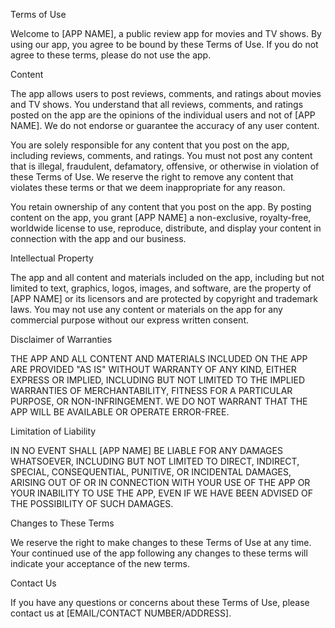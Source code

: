 Terms of Use

Welcome to [APP NAME], a public review app for movies and TV shows. By using our app, you agree to be bound by these Terms of Use. If you do not agree to these terms, please do not use the app.

Content

The app allows users to post reviews, comments, and ratings about movies and TV shows. You understand that all reviews, comments, and ratings posted on the app are the opinions of the individual users and not of [APP NAME]. We do not endorse or guarantee the accuracy of any user content.

You are solely responsible for any content that you post on the app, including reviews, comments, and ratings. You must not post any content that is illegal, fraudulent, defamatory, offensive, or otherwise in violation of these Terms of Use. We reserve the right to remove any content that violates these terms or that we deem inappropriate for any reason.

You retain ownership of any content that you post on the app. By posting content on the app, you grant [APP NAME] a non-exclusive, royalty-free, worldwide license to use, reproduce, distribute, and display your content in connection with the app and our business.

Intellectual Property

The app and all content and materials included on the app, including but not limited to text, graphics, logos, images, and software, are the property of [APP NAME] or its licensors and are protected by copyright and trademark laws. You may not use any content or materials on the app for any commercial purpose without our express written consent.

Disclaimer of Warranties

THE APP AND ALL CONTENT AND MATERIALS INCLUDED ON THE APP ARE PROVIDED "AS IS" WITHOUT WARRANTY OF ANY KIND, EITHER EXPRESS OR IMPLIED, INCLUDING BUT NOT LIMITED TO THE IMPLIED WARRANTIES OF MERCHANTABILITY, FITNESS FOR A PARTICULAR PURPOSE, OR NON-INFRINGEMENT. WE DO NOT WARRANT THAT THE APP WILL BE AVAILABLE OR OPERATE ERROR-FREE.

Limitation of Liability

IN NO EVENT SHALL [APP NAME] BE LIABLE FOR ANY DAMAGES WHATSOEVER, INCLUDING BUT NOT LIMITED TO DIRECT, INDIRECT, SPECIAL, CONSEQUENTIAL, PUNITIVE, OR INCIDENTAL DAMAGES, ARISING OUT OF OR IN CONNECTION WITH YOUR USE OF THE APP OR YOUR INABILITY TO USE THE APP, EVEN IF WE HAVE BEEN ADVISED OF THE POSSIBILITY OF SUCH DAMAGES.

Changes to These Terms

We reserve the right to make changes to these Terms of Use at any time. Your continued use of the app following any changes to these terms will indicate your acceptance of the new terms.

Contact Us

If you have any questions or concerns about these Terms of Use, please contact us at [EMAIL/CONTACT NUMBER/ADDRESS].